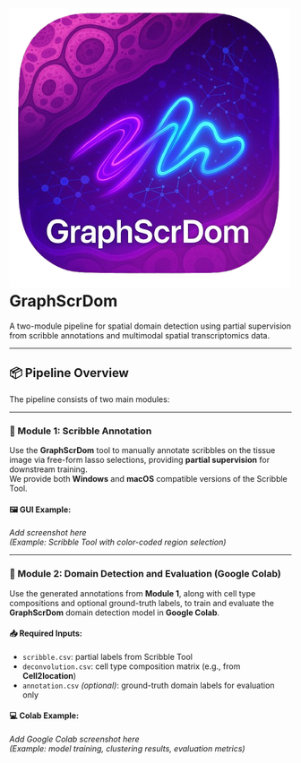 # ![Logo](./assets/logo-removebg-preview.png) GraphScrDom

A two-module pipeline for spatial domain detection using partial supervision from scribble annotations and multimodal spatial transcriptomics data.

---

## 📦 Pipeline Overview

The pipeline consists of two main modules:

---

### 📌 Module 1: Scribble Annotation

Use the **GraphScrDom** tool to manually annotate scribbles on the tissue image via free-form lasso selections, providing **partial supervision** for downstream training.  
We provide both **Windows** and **macOS** compatible versions of the Scribble Tool.

#### 🖼️ GUI Example:
*Add screenshot here*  
_(Example: Scribble Tool with color-coded region selection)_

---

### 📌 Module 2: Domain Detection and Evaluation (Google Colab)

Use the generated annotations from **Module 1**, along with cell type compositions and optional ground-truth labels, to train and evaluate the **GraphScrDom** domain detection model in **Google Colab**.

#### 📥 Required Inputs:
- `scribble.csv`: partial labels from Scribble Tool  
- `deconvolution.csv`: cell type composition matrix (e.g., from **Cell2location**)  
- `annotation.csv` *(optional)*: ground-truth domain labels for evaluation only  

#### 💻 Colab Example:
*Add Google Colab screenshot here*  
_(Example: model training, clustering results, evaluation metrics)_
